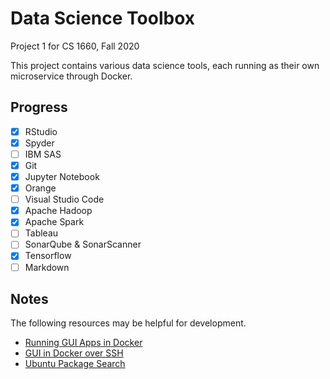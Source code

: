 # Data Science Toolbox
Project 1 for CS 1660, Fall 2020

This project contains various data science tools, each running as their own microservice through Docker.

## Progress
- [x] RStudio
- [x] Spyder
- [ ] IBM SAS
- [x] Git
- [x] Jupyter Notebook
- [x] Orange
- [ ] Visual Studio Code
- [x] Apache Hadoop
- [x] Apache Spark
- [ ] Tableau
- [ ] SonarQube & SonarScanner
- [x] Tensorflow
- [ ] Markdown

## Notes
The following resources may be helpful for development.
 * [Running GUI Apps in Docker](http://fabiorehm.com/blog/2014/09/11/running-gui-apps-with-docker/)
 * [GUI in Docker over SSH](https://blog.yadutaf.fr/2017/09/10/running-a-graphical-app-in-a-docker-container-on-a-remote-server/)
 * [Ubuntu Package Search](https://packages.ubuntu.com/search)
